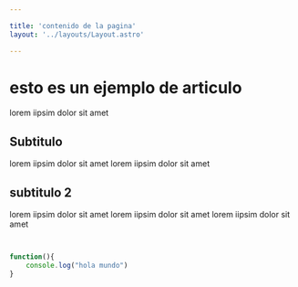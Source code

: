```yaml
---

title: 'contenido de la pagina'
layout: '../layouts/Layout.astro'

---
```


# esto es un ejemplo de articulo

lorem iipsim dolor sit amet

## Subtitulo

lorem iipsim dolor sit amet lorem iipsim dolor sit amet


## subtitulo 2

lorem iipsim dolor sit amet lorem iipsim dolor sit amet lorem iipsim dolor sit amet

```javascript


function(){
    console.log("hola mundo")
}

```
